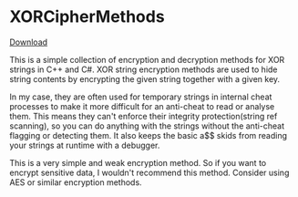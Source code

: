 # XORCipherMethods

<a class="github-button" href="https://github.com/saya-de/XORCipherMethods/archive/HEAD.zip" data-color-scheme="no-preference: dark_high_contrast; light: dark_high_contrast; dark: dark_high_contrast;" data-icon="octicon-download" aria-label="Download saya-de/XORCipherMethods on GitHub">Download</a>

This is a simple collection of encryption and decryption methods for XOR strings in C++ and C#. XOR string encryption methods are used to hide string contents by encrypting the given string together with a given key.

In my case, they are often used for temporary strings
in internal cheat processes to make it more difficult for an anti-cheat to read or analyse them. This means they can't enforce their integrity protection(string ref scanning), so you can do anything with the strings without the anti-cheat flagging or detecting them. It also keeps the basic a$$ skids from reading your strings at runtime with a debugger.

This is a very simple and weak encryption method. So if you want to encrypt sensitive data, I wouldn't recommend this method. Consider using AES or similar encryption methods.

<script async defer src="https://buttons.github.io/buttons.js"></script>

